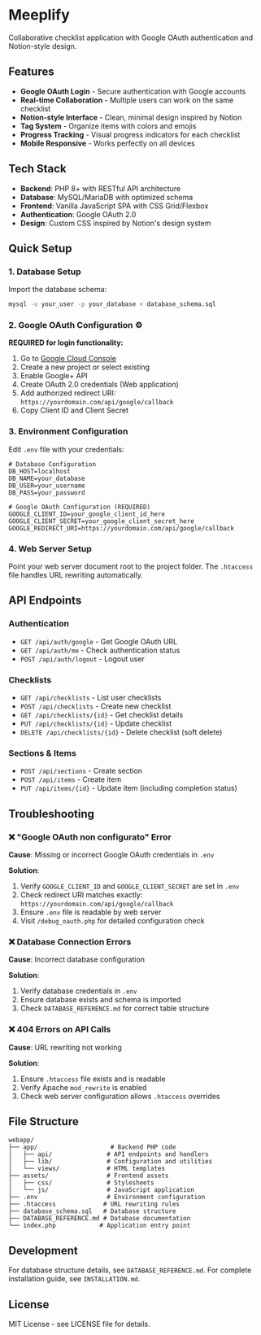# Meeplify

Collaborative checklist application with Google OAuth authentication and Notion-style design.

## Features

- **Google OAuth Login** - Secure authentication with Google accounts  
- **Real-time Collaboration** - Multiple users can work on the same checklist
- **Notion-style Interface** - Clean, minimal design inspired by Notion
- **Tag System** - Organize items with colors and emojis
- **Progress Tracking** - Visual progress indicators for each checklist
- **Mobile Responsive** - Works perfectly on all devices

## Tech Stack

- **Backend**: PHP 8+ with RESTful API architecture
- **Database**: MySQL/MariaDB with optimized schema
- **Frontend**: Vanilla JavaScript SPA with CSS Grid/Flexbox
- **Authentication**: Google OAuth 2.0
- **Design**: Custom CSS inspired by Notion's design system

## Quick Setup

### 1. Database Setup
Import the database schema:
```bash
mysql -u your_user -p your_database < database_schema.sql
```

### 2. Google OAuth Configuration ⚙️
**REQUIRED for login functionality:**

1. Go to [Google Cloud Console](https://console.cloud.google.com/)
2. Create a new project or select existing
3. Enable Google+ API
4. Create OAuth 2.0 credentials (Web application)
5. Add authorized redirect URI: `https://yourdomain.com/api/google/callback`
6. Copy Client ID and Client Secret

### 3. Environment Configuration
Edit `.env` file with your credentials:
```env
# Database Configuration
DB_HOST=localhost
DB_NAME=your_database
DB_USER=your_username  
DB_PASS=your_password

# Google OAuth Configuration (REQUIRED)
GOOGLE_CLIENT_ID=your_google_client_id_here
GOOGLE_CLIENT_SECRET=your_google_client_secret_here
GOOGLE_REDIRECT_URI=https://yourdomain.com/api/google/callback
```

### 4. Web Server Setup
Point your web server document root to the project folder. The `.htaccess` file handles URL rewriting automatically.

## API Endpoints

### Authentication
- `GET /api/auth/google` - Get Google OAuth URL
- `GET /api/auth/me` - Check authentication status
- `POST /api/auth/logout` - Logout user

### Checklists
- `GET /api/checklists` - List user checklists
- `POST /api/checklists` - Create new checklist
- `GET /api/checklists/{id}` - Get checklist details
- `PUT /api/checklists/{id}` - Update checklist
- `DELETE /api/checklists/{id}` - Delete checklist (soft delete)

### Sections & Items
- `POST /api/sections` - Create section
- `POST /api/items` - Create item
- `PUT /api/items/{id}` - Update item (including completion status)

## Troubleshooting

### ❌ "Google OAuth non configurato" Error
**Cause**: Missing or incorrect Google OAuth credentials in `.env`

**Solution**:
1. Verify `GOOGLE_CLIENT_ID` and `GOOGLE_CLIENT_SECRET` are set in `.env`
2. Check redirect URI matches exactly: `https://yourdomain.com/api/google/callback`
3. Ensure `.env` file is readable by web server
4. Visit `/debug_oauth.php` for detailed configuration check

### ❌ Database Connection Errors
**Cause**: Incorrect database configuration

**Solution**:
1. Verify database credentials in `.env`
2. Ensure database exists and schema is imported
3. Check `DATABASE_REFERENCE.md` for correct table structure

### ❌ 404 Errors on API Calls
**Cause**: URL rewriting not working

**Solution**:
1. Ensure `.htaccess` file exists and is readable
2. Verify Apache `mod_rewrite` is enabled
3. Check web server configuration allows `.htaccess` overrides

## File Structure

```
webapp/
├── app/                    # Backend PHP code
│   ├── api/               # API endpoints and handlers  
│   ├── lib/               # Configuration and utilities
│   └── views/             # HTML templates
├── assets/                # Frontend assets
│   ├── css/               # Stylesheets
│   └── js/                # JavaScript application
├── .env                   # Environment configuration
├── .htaccess             # URL rewriting rules
├── database_schema.sql   # Database structure
├── DATABASE_REFERENCE.md # Database documentation
└── index.php            # Application entry point
```

## Development

For database structure details, see `DATABASE_REFERENCE.md`.
For complete installation guide, see `INSTALLATION.md`.

## License

MIT License - see LICENSE file for details.